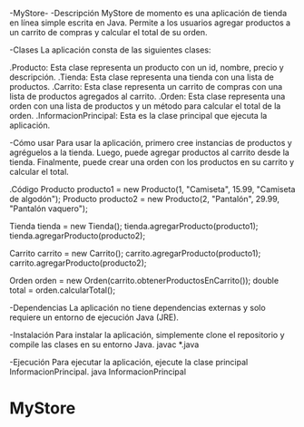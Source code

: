 -MyStore-
-Descripción
MyStore de momento es una aplicación de tienda en línea simple escrita en Java. Permite a los usuarios agregar
productos a un carrito de compras y calcular el total de su orden.

-Clases
La aplicación consta de las siguientes clases:

.Producto: Esta clase representa un producto con un id, nombre, precio y descripción.
.Tienda: Esta clase representa una tienda con una lista de productos.
.Carrito: Esta clase representa un carrito de compras con una lista de productos agregados al carrito.
.Orden: Esta clase representa una orden con una lista de productos y un método para calcular el total de la orden.
.InformacionPrincipal: Esta es la clase principal que ejecuta la aplicación.

-Cómo usar
Para usar la aplicación, primero cree instancias de productos y agréguelos a la tienda. Luego, puede agregar
productos al carrito desde la tienda. Finalmente, puede crear una orden con los productos en su carrito y calcular el total.

.Código
Producto producto1 = new Producto(1, "Camiseta", 15.99, "Camiseta de algodón");
Producto producto2 = new Producto(2, "Pantalón", 29.99, "Pantalón vaquero");

Tienda tienda = new Tienda();
tienda.agregarProducto(producto1);
tienda.agregarProducto(producto2);

Carrito carrito = new Carrito();
carrito.agregarProducto(producto1);
carrito.agregarProducto(producto2);

Orden orden = new Orden(carrito.obtenerProductosEnCarrito());
double total = orden.calcularTotal();

-Dependencias
La aplicación no tiene dependencias externas y solo requiere un entorno de ejecución Java (JRE).

-Instalación
Para instalar la aplicación, simplemente clone el repositorio y compile las clases en su entorno Java.
javac *.java

-Ejecución
Para ejecutar la aplicación, ejecute la clase principal InformacionPrincipal.
java InformacionPrincipal


# MyStore

